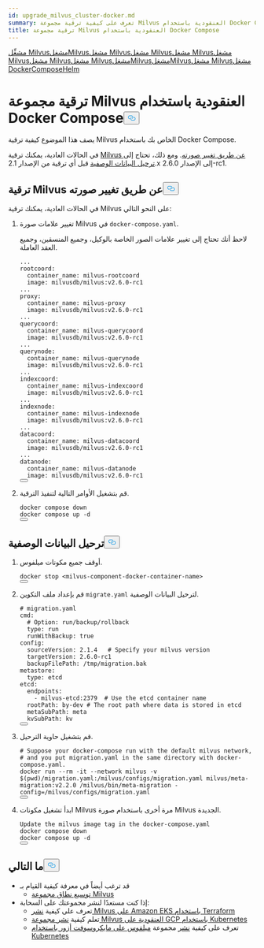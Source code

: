 ```yaml
---
id: upgrade_milvus_cluster-docker.md
summary: تعرف على كيفية ترقية مجموعة Milvus العنقودية باستخدام Docker Compose.
title: ترقية مجموعة Milvus العنقودية باستخدام Docker Compose
---
```

<div class="tab-wrapper"><a href="/docs/ar/v2.6.x/upgrade_milvus_standalone-operator.md" class=''>مشغِّل Milvusمشغل</a><a href="/docs/ar/v2.6.x/configure_operator.md" class=''>Milvusمشغل Milvusمشغل Milvusمشغل Milvusمشغل Milvusمشغل Milvusمشغل Milvusمشغل</a><a href="/docs/ar/v2.6.x/configure-helm.md" class=''>Milvusمشغل</a><a href="/docs/ar/v2.6.x/configure_operator.md" class=''>Milvusمشغل Milvusمشغل Docker</a><a href="/docs/ar/v2.6.x/upgrade_milvus_cluster-helm.md" class=''>ComposeHelm</a></div>
<h1 id="Upgrade-Milvus-Cluster-with-Docker-Compose" class="common-anchor-header">ترقية مجموعة Milvus العنقودية باستخدام Docker Compose<button data-href="#Upgrade-Milvus-Cluster-with-Docker-Compose" class="anchor-icon" translate="no">
      <svg translate="no"
        aria-hidden="true"
        focusable="false"
        height="20"
        version="1.1"
        viewBox="0 0 16 16"
        width="16"
      >
        <path
          fill="#0092E4"
          fill-rule="evenodd"
          d="M4 9h1v1H4c-1.5 0-3-1.69-3-3.5S2.55 3 4 3h4c1.45 0 3 1.69 3 3.5 0 1.41-.91 2.72-2 3.25V8.59c.58-.45 1-1.27 1-2.09C10 5.22 8.98 4 8 4H4c-.98 0-2 1.22-2 2.5S3 9 4 9zm9-3h-1v1h1c1 0 2 1.22 2 2.5S13.98 12 13 12H9c-.98 0-2-1.22-2-2.5 0-.83.42-1.64 1-2.09V6.25c-1.09.53-2 1.84-2 3.25C6 11.31 7.55 13 9 13h4c1.45 0 3-1.69 3-3.5S14.5 6 13 6z"
        ></path>
      </svg>
    </button></h1><p>يصف هذا الموضوع كيفية ترقية Milvus الخاص بك باستخدام Docker Compose.</p>
<p>في الحالات العادية، يمكنك ترقية <a href="#Upgrade-Milvus-by-changing-its-image">Milvus عن طريق تغيير صورته</a>. ومع ذلك، تحتاج إلى <a href="#Migrate-the-metadata">ترحيل البيانات الوصفية</a> قبل أي ترقية من الإصدار 2.1.x إلى الإصدار 2.6.0-rc1.</p>
<h2 id="Upgrade-Milvus-by-changing-its-image" class="common-anchor-header">ترقية Milvus عن طريق تغيير صورته<button data-href="#Upgrade-Milvus-by-changing-its-image" class="anchor-icon" translate="no">
      <svg translate="no"
        aria-hidden="true"
        focusable="false"
        height="20"
        version="1.1"
        viewBox="0 0 16 16"
        width="16"
      >
        <path
          fill="#0092E4"
          fill-rule="evenodd"
          d="M4 9h1v1H4c-1.5 0-3-1.69-3-3.5S2.55 3 4 3h4c1.45 0 3 1.69 3 3.5 0 1.41-.91 2.72-2 3.25V8.59c.58-.45 1-1.27 1-2.09C10 5.22 8.98 4 8 4H4c-.98 0-2 1.22-2 2.5S3 9 4 9zm9-3h-1v1h1c1 0 2 1.22 2 2.5S13.98 12 13 12H9c-.98 0-2-1.22-2-2.5 0-.83.42-1.64 1-2.09V6.25c-1.09.53-2 1.84-2 3.25C6 11.31 7.55 13 9 13h4c1.45 0 3-1.69 3-3.5S14.5 6 13 6z"
        ></path>
      </svg>
    </button></h2><p>في الحالات العادية، يمكنك ترقية Milvus على النحو التالي:</p>
<ol>
<li><p>تغيير علامات صورة Milvus في <code translate="no">docker-compose.yaml</code>.</p>
<p>لاحظ أنك تحتاج إلى تغيير علامات الصور الخاصة بالوكيل، وجميع المنسقين، وجميع العقد العاملة.</p>
<pre><code translate="no" class="language-yaml"><span class="hljs-string">...</span>
<span class="hljs-attr">rootcoord:</span>
  <span class="hljs-attr">container_name:</span> <span class="hljs-string">milvus-rootcoord</span>
  <span class="hljs-attr">image:</span> <span class="hljs-string">milvusdb/milvus:v2.6.0-rc1</span>
<span class="hljs-string">...</span>
<span class="hljs-attr">proxy:</span>
  <span class="hljs-attr">container_name:</span> <span class="hljs-string">milvus-proxy</span>
  <span class="hljs-attr">image:</span> <span class="hljs-string">milvusdb/milvus:v2.6.0-rc1</span>
<span class="hljs-string">...</span>
<span class="hljs-attr">querycoord:</span>
  <span class="hljs-attr">container_name:</span> <span class="hljs-string">milvus-querycoord</span>
  <span class="hljs-attr">image:</span> <span class="hljs-string">milvusdb/milvus:v2.6.0-rc1</span>  
<span class="hljs-string">...</span>
<span class="hljs-attr">querynode:</span>
  <span class="hljs-attr">container_name:</span> <span class="hljs-string">milvus-querynode</span>
  <span class="hljs-attr">image:</span> <span class="hljs-string">milvusdb/milvus:v2.6.0-rc1</span>
<span class="hljs-string">...</span>
<span class="hljs-attr">indexcoord:</span>
  <span class="hljs-attr">container_name:</span> <span class="hljs-string">milvus-indexcoord</span>
  <span class="hljs-attr">image:</span> <span class="hljs-string">milvusdb/milvus:v2.6.0-rc1</span>
<span class="hljs-string">...</span>
<span class="hljs-attr">indexnode:</span>
  <span class="hljs-attr">container_name:</span> <span class="hljs-string">milvus-indexnode</span>
  <span class="hljs-attr">image:</span> <span class="hljs-string">milvusdb/milvus:v2.6.0-rc1</span> 
<span class="hljs-string">...</span>
<span class="hljs-attr">datacoord:</span>
  <span class="hljs-attr">container_name:</span> <span class="hljs-string">milvus-datacoord</span>
  <span class="hljs-attr">image:</span> <span class="hljs-string">milvusdb/milvus:v2.6.0-rc1</span>   
<span class="hljs-string">...</span>
<span class="hljs-attr">datanode:</span>
  <span class="hljs-attr">container_name:</span> <span class="hljs-string">milvus-datanode</span>
  <span class="hljs-attr">image:</span> <span class="hljs-string">milvusdb/milvus:v2.6.0-rc1</span>
<button class="copy-code-btn"></button></code></pre></li>
<li><p>قم بتشغيل الأوامر التالية لتنفيذ الترقية.</p>
<pre><code translate="no" class="language-shell">docker compose down
docker compose up -d
<button class="copy-code-btn"></button></code></pre></li>
</ol>
<h2 id="Migrate-the-metadata" class="common-anchor-header">ترحيل البيانات الوصفية<button data-href="#Migrate-the-metadata" class="anchor-icon" translate="no">
      <svg translate="no"
        aria-hidden="true"
        focusable="false"
        height="20"
        version="1.1"
        viewBox="0 0 16 16"
        width="16"
      >
        <path
          fill="#0092E4"
          fill-rule="evenodd"
          d="M4 9h1v1H4c-1.5 0-3-1.69-3-3.5S2.55 3 4 3h4c1.45 0 3 1.69 3 3.5 0 1.41-.91 2.72-2 3.25V8.59c.58-.45 1-1.27 1-2.09C10 5.22 8.98 4 8 4H4c-.98 0-2 1.22-2 2.5S3 9 4 9zm9-3h-1v1h1c1 0 2 1.22 2 2.5S13.98 12 13 12H9c-.98 0-2-1.22-2-2.5 0-.83.42-1.64 1-2.09V6.25c-1.09.53-2 1.84-2 3.25C6 11.31 7.55 13 9 13h4c1.45 0 3-1.69 3-3.5S14.5 6 13 6z"
        ></path>
      </svg>
    </button></h2><ol>
<li><p>أوقف جميع مكونات ميلفوس.</p>
<pre><code translate="no">docker stop <span class="hljs-tag">&lt;<span class="hljs-name">milvus-component-docker-container-name</span>&gt;</span>
<button class="copy-code-btn"></button></code></pre></li>
<li><p>قم بإعداد ملف التكوين <code translate="no">migrate.yaml</code> لترحيل البيانات الوصفية.</p>
<pre><code translate="no" class="language-yaml"><span class="hljs-comment"># migration.yaml</span>
<span class="hljs-attr">cmd:</span>
  <span class="hljs-comment"># Option: run/backup/rollback</span>
  <span class="hljs-attr">type:</span> <span class="hljs-string">run</span>
  <span class="hljs-attr">runWithBackup:</span> <span class="hljs-literal">true</span>
<span class="hljs-attr">config:</span>
  <span class="hljs-attr">sourceVersion:</span> <span class="hljs-number">2.1</span><span class="hljs-number">.4</span>   <span class="hljs-comment"># Specify your milvus version</span>
  <span class="hljs-attr">targetVersion:</span> <span class="hljs-number">2.6</span><span class="hljs-number">.0</span><span class="hljs-string">-rc1</span>
  <span class="hljs-attr">backupFilePath:</span> <span class="hljs-string">/tmp/migration.bak</span>
<span class="hljs-attr">metastore:</span>
  <span class="hljs-attr">type:</span> <span class="hljs-string">etcd</span>
<span class="hljs-attr">etcd:</span>
  <span class="hljs-attr">endpoints:</span>
    <span class="hljs-bullet">-</span> <span class="hljs-string">milvus-etcd:2379</span>  <span class="hljs-comment"># Use the etcd container name</span>
  <span class="hljs-attr">rootPath:</span> <span class="hljs-string">by-dev</span> <span class="hljs-comment"># The root path where data is stored in etcd</span>
  <span class="hljs-attr">metaSubPath:</span> <span class="hljs-string">meta</span>
  <span class="hljs-attr">kvSubPath:</span> <span class="hljs-string">kv</span>
<button class="copy-code-btn"></button></code></pre></li>
<li><p>قم بتشغيل حاوية الترحيل.</p>
<pre><code translate="no"><span class="hljs-comment"># Suppose your docker-compose run with the default milvus network,</span>
<span class="hljs-comment"># and you put migration.yaml in the same directory with docker-compose.yaml.</span>
docker run --<span class="hljs-built_in">rm</span> -it --network milvus -v $(<span class="hljs-built_in">pwd</span>)/migration.yaml:/milvus/configs/migration.yaml milvus/meta-migration:v2.2.0 /milvus/bin/meta-migration -config=/milvus/configs/migration.yaml
<button class="copy-code-btn"></button></code></pre></li>
<li><p>ابدأ تشغيل مكونات Milvus مرة أخرى باستخدام صورة Milvus الجديدة.</p>
<pre><code translate="no">Update the milvus <span class="hljs-selector-tag">image</span> tag in the docker-compose<span class="hljs-selector-class">.yaml</span>
docker compose down
docker compose up -d
<button class="copy-code-btn"></button></code></pre></li>
</ol>
<h2 id="Whats-next" class="common-anchor-header">ما التالي<button data-href="#Whats-next" class="anchor-icon" translate="no">
      <svg translate="no"
        aria-hidden="true"
        focusable="false"
        height="20"
        version="1.1"
        viewBox="0 0 16 16"
        width="16"
      >
        <path
          fill="#0092E4"
          fill-rule="evenodd"
          d="M4 9h1v1H4c-1.5 0-3-1.69-3-3.5S2.55 3 4 3h4c1.45 0 3 1.69 3 3.5 0 1.41-.91 2.72-2 3.25V8.59c.58-.45 1-1.27 1-2.09C10 5.22 8.98 4 8 4H4c-.98 0-2 1.22-2 2.5S3 9 4 9zm9-3h-1v1h1c1 0 2 1.22 2 2.5S13.98 12 13 12H9c-.98 0-2-1.22-2-2.5 0-.83.42-1.64 1-2.09V6.25c-1.09.53-2 1.84-2 3.25C6 11.31 7.55 13 9 13h4c1.45 0 3-1.69 3-3.5S14.5 6 13 6z"
        ></path>
      </svg>
    </button></h2><ul>
<li>قد ترغب أيضاً في معرفة كيفية القيام بـ<ul>
<li><a href="/docs/ar/v2.6.x/scaleout.md">توسيع نطاق مجموعة Milvus</a></li>
</ul></li>
<li>إذا كنت مستعدًا لنشر مجموعتك على السحابة:<ul>
<li>تعرف على كيفية <a href="/docs/ar/v2.6.x/eks.md">نشر Milvus على Amazon EKS باستخدام Terraform</a></li>
<li>تعلم كيفية <a href="/docs/ar/v2.6.x/gcp.md">نشر مجموعة Milvus العنقودية على GCP باستخدام Kubernetes</a></li>
<li>تعرف على كيفية <a href="/docs/ar/v2.6.x/azure.md">نشر</a> مجموعة <a href="/docs/ar/v2.6.x/azure.md">ميلفوس على مايكروسوفت أزور باستخدام Kubernetes</a></li>
</ul></li>
</ul>
